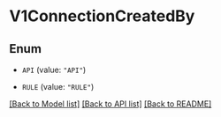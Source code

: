 # V1ConnectionCreatedBy

## Enum


* `API` (value: `"API"`)

* `RULE` (value: `"RULE"`)


[[Back to Model list]](../README.md#documentation-for-models) [[Back to API list]](../README.md#documentation-for-api-endpoints) [[Back to README]](../README.md)


